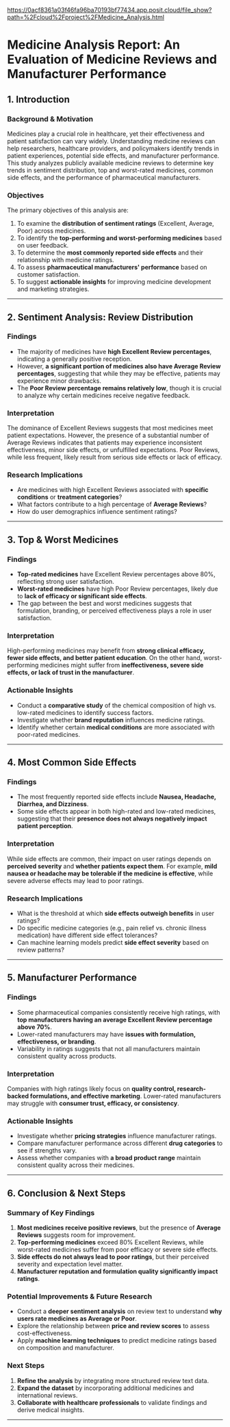 https://0acf8361a03f46fa96ba70193bf77434.app.posit.cloud/file_show?path=%2Fcloud%2Fproject%2FMedicine_Analysis.html

# Medicine Analysis Report: An Evaluation of Medicine Reviews and Manufacturer Performance

## **1. Introduction**  
### **Background & Motivation**  
Medicines play a crucial role in healthcare, yet their effectiveness and patient satisfaction can vary widely. Understanding medicine reviews can help researchers, healthcare providers, and policymakers identify trends in patient experiences, potential side effects, and manufacturer performance. This study analyzes publicly available medicine reviews to determine key trends in sentiment distribution, top and worst-rated medicines, common side effects, and the performance of pharmaceutical manufacturers.

### **Objectives**  
The primary objectives of this analysis are:  
1. To examine the **distribution of sentiment ratings** (Excellent, Average, Poor) across medicines.  
2. To identify the **top-performing and worst-performing medicines** based on user feedback.  
3. To determine the **most commonly reported side effects** and their relationship with medicine ratings.  
4. To assess **pharmaceutical manufacturers' performance** based on customer satisfaction.  
5. To suggest **actionable insights** for improving medicine development and marketing strategies.  

---

## **2. Sentiment Analysis: Review Distribution**  
### **Findings**  
- The majority of medicines have **high Excellent Review percentages**, indicating a generally positive reception.  
- However, **a significant portion of medicines also have Average Review percentages**, suggesting that while they may be effective, patients may experience minor drawbacks.  
- The **Poor Review percentage remains relatively low**, though it is crucial to analyze why certain medicines receive negative feedback.  

### **Interpretation**  
The dominance of Excellent Reviews suggests that most medicines meet patient expectations. However, the presence of a substantial number of Average Reviews indicates that patients may experience inconsistent effectiveness, minor side effects, or unfulfilled expectations. Poor Reviews, while less frequent, likely result from serious side effects or lack of efficacy.

### **Research Implications**  
- Are medicines with high Excellent Reviews associated with **specific conditions** or **treatment categories**?  
- What factors contribute to a high percentage of **Average Reviews**?  
- How do user demographics influence sentiment ratings?  

---

## **3. Top & Worst Medicines**  
### **Findings**  
- **Top-rated medicines** have Excellent Review percentages above 80%, reflecting strong user satisfaction.  
- **Worst-rated medicines** have high Poor Review percentages, likely due to **lack of efficacy or significant side effects**.  
- The gap between the best and worst medicines suggests that formulation, branding, or perceived effectiveness plays a role in user satisfaction.

### **Interpretation**  
High-performing medicines may benefit from **strong clinical efficacy, fewer side effects, and better patient education**. On the other hand, worst-performing medicines might suffer from **ineffectiveness, severe side effects, or lack of trust in the manufacturer**.

### **Actionable Insights**  
- Conduct a **comparative study** of the chemical composition of high vs. low-rated medicines to identify success factors.  
- Investigate whether **brand reputation** influences medicine ratings.  
- Identify whether certain **medical conditions** are more associated with poor-rated medicines.  

---

## **4. Most Common Side Effects**  
### **Findings**  
- The most frequently reported side effects include **Nausea, Headache, Diarrhea, and Dizziness**.  
- Some side effects appear in both high-rated and low-rated medicines, suggesting that their **presence does not always negatively impact patient perception**.  

### **Interpretation**  
While side effects are common, their impact on user ratings depends on **perceived severity** and **whether patients expect them**. For example, **mild nausea or headache may be tolerable if the medicine is effective**, while severe adverse effects may lead to poor ratings.

### **Research Implications**  
- What is the threshold at which **side effects outweigh benefits** in user ratings?  
- Do specific medicine categories (e.g., pain relief vs. chronic illness medication) have different side effect tolerances?  
- Can machine learning models predict **side effect severity** based on review patterns?  

---

## **5. Manufacturer Performance**  
### **Findings**  
- Some pharmaceutical companies consistently receive high ratings, with **top manufacturers having an average Excellent Review percentage above 70%**.  
- Lower-rated manufacturers may have **issues with formulation, effectiveness, or branding**.  
- Variability in ratings suggests that not all manufacturers maintain consistent quality across products.

### **Interpretation**  
Companies with high ratings likely focus on **quality control, research-backed formulations, and effective marketing**. Lower-rated manufacturers may struggle with **consumer trust, efficacy, or consistency**.

### **Actionable Insights**  
- Investigate whether **pricing strategies** influence manufacturer ratings.  
- Compare manufacturer performance across different **drug categories** to see if strengths vary.  
- Assess whether companies with **a broad product range** maintain consistent quality across their medicines.  

---

## **6. Conclusion & Next Steps**  
### **Summary of Key Findings**  
1. **Most medicines receive positive reviews**, but the presence of **Average Reviews** suggests room for improvement.  
2. **Top-performing medicines** exceed 80% Excellent Reviews, while worst-rated medicines suffer from poor efficacy or severe side effects.  
3. **Side effects do not always lead to poor ratings**, but their perceived severity and expectation level matter.  
4. **Manufacturer reputation and formulation quality significantly impact ratings**.

### **Potential Improvements & Future Research**  
- Conduct a **deeper sentiment analysis** on review text to understand **why users rate medicines as Average or Poor**.  
- Explore the relationship between **price and review scores** to assess cost-effectiveness.  
- Apply **machine learning techniques** to predict medicine ratings based on composition and manufacturer.  

### **Next Steps**  
1. **Refine the analysis** by integrating more structured review text data.  
2. **Expand the dataset** by incorporating additional medicines and international reviews.  
3. **Collaborate with healthcare professionals** to validate findings and derive medical insights.  

---
